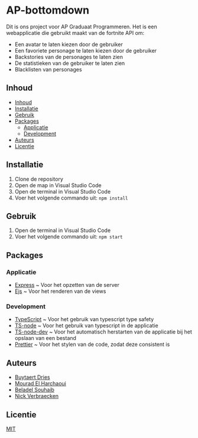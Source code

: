 # AP-bottomdown

Dit is ons project voor AP Graduaat Programmeren. Het is een webapplicatie die gebruikt maakt van de fortnite API om:

- Een avatar te laten kiezen door de gebruiker
- Een favoriete personage te laten kiezen door de gebruiker
- Backstories van de personages te laten zien
- De statistieken van de gebruiker te laten zien
- Blacklisten van personages

## Inhoud

- [Inhoud](#inhoud)
- [Installatie](#installatie)
- [Gebruik](#gebruik)
- [Packages](#packages)
  - [Applicatie](#applicatie)
  - [Development](#development)
- [Auteurs](#auteurs)
- [Licentie](#licentie)

## Installatie

1. Clone de repository
2. Open de map in Visual Studio Code
3. Open de terminal in Visual Studio Code
4. Voer het volgende commando uit: `npm install`

## Gebruik

1. Open de terminal in Visual Studio Code
2. Voer het volgende commando uit: `npm start`

## Packages

### Applicatie

- [Express](https://www.npmjs.com/package/express) ~ Voor het opzetten van de server
- [Ejs](https://www.npmjs.com/package/ejs) ~ Voor het renderen van de views

### Development

- [TypeScript](https://www.npmjs.com/package/typescript) ~ Voor het gebruik van typescript type safety
- [TS-node](https://www.npmjs.com/package/ts-node) ~ Voor het gebruik van typescript in de applicatie
- [TS-node-dev](https://www.npmjs.com/package/ts-node-dev) ~ Voor het automatisch herstarten van de applicatie bij het opslaan van een bestand
- [Prettier](https://www.npmjs.com/package/prettier) ~ Voor het stylen van de code, zodat deze consistent is

## Auteurs

- [Buytaert Dries](https://github.com/DriesBuytaert)
- [Mourad El Harchaoui](https://github.com/mouradelh)
- [Beladel Souhaib](https://github.com/soudini1738)
- [Nick Verbraecken](https://github.com/Copystrike)

## Licentie

[MIT](https://choosealicense.com/licenses/mit/)
